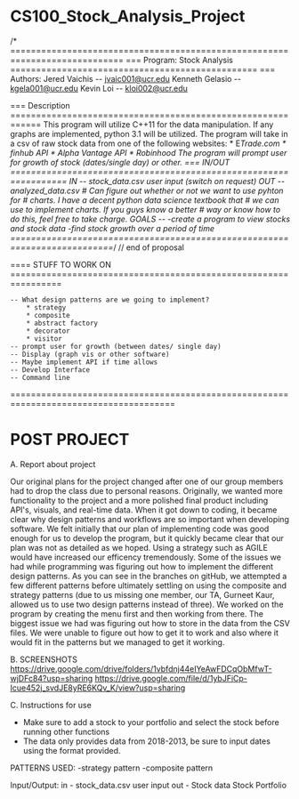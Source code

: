 # CS100_Stock_Analysis_Project
/* ============================================================================
   === Program: Stock Analysis ================================================
   === Authors:	Jered Vaichis	-- jvaic001@ucr.edu
		Kenneth Gelasio -- kgela001@ucr.edu
		Kevin Loi	-- kloi002@ucr.edu 

   === Description ============================================================
	    This program will utilize C++11 for the data manipulation. If any
	    graphs are implemented, python 3.1 will be utilized. The program 
	    will take in a csv of raw stock data from one of the following
	    websites:
		* E*Trade.com
		* finhub API
		* Alpha Vantage API
		* Robinhood
	    The program will prompt user for growth of stock (dates/single day)
	    or other.
   === IN/OUT =================================================================
	    IN	-- stock_data.csv
		   user input (switch on request)
	    OUT	-- analyzed_data.csv
		    # Can figure out whether or not we want to use pyhton for
		    # charts. I have a decent python data science textbook that
		    # we can use to implement charts. If you guys know a better
		    # way or know how to do this, feel free to take charge.
	   GOALS --
	   -create a program to view stocks and stock data
	   -find stock growth over a period of time
   ==========================================================================*/
// end of proposal



==== STUFF TO WORK ON ================================================================

	-- What design patterns are we going to implement?
	    * strategy
	    * composite
	    * abstract factory
	    * decorator
	    * visitor
    -- prompt user for growth (between dates/ single day)
    -- Display (graph vis or other software)
    -- Maybe implement API if time allows
    -- Develop Interface
    -- Command line
======================================================================================


POST PROJECT
======================================================================================

A. Report about project

  Our original plans for the project changed after one of our group members had to drop the
class due to personal reasons. Originally, we wanted more functionality to the project and a 
more polished final product including API's, visuals, and real-time data.
  When it got down to coding, it became clear why design patterns and workflows are so important
 when developing software. We felt initially that our plan of implementing code was good enough 
 for us to develop the program, but it quickly became clear that our plan was not as detailed as 
 we hoped. Using a strategy such as AGILE would have increased our efficency tremendously.
  Some of the issues we had while programming was figuring out how to implement the different design 
 patterns. As you can see in the branches on gitHub, we attempted a few different patterns before 
 ultimately settling on using the composite and strategy patterns (due to us missing one member,
 our TA, Gurneet Kaur, allowed us to use two design patterns instead of three).
  We worked on the program by creating the menu first and then working from there. The biggest 
  issue we had was figuring out how to store in the data from the CSV files. We were unable to 
  figure out how to get it to work and also where it would fit in the patterns but we managed to
  get it working.
  
  
B. SCREENSHOTS
https://drive.google.com/drive/folders/1vbfdnj44eIYeAwFDCqObMfwT-wjDFc84?usp=sharing
https://drive.google.com/file/d/1ybJFiCp-Icue452j_svdJE8yRE6KQv_K/view?usp=sharing

C. Instructions for use
- Make sure to add a stock to your portfolio and select the stock before running other functions
- The data only provides data from 2018-2013, be sure to input dates using the format provided.
 

PATTERNS USED:
-strategy pattern
-composite pattern

Input/Output:
in - stock_data.csv
	user input
out - Stock data
	Stock Portfolio
